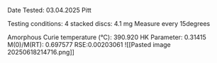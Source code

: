 Date Tested:  03.04.2025 Pitt

Testing conditions:
4 stacked discs: 4.1 mg
Measure every 15degrees

Amorphous Curie temperature (°C): 390.920
HK Parameter: 0.31415
M(0)/M(RT): 0.697577
RSE:0.00203061
![[Pasted image 20250618214716.png]]